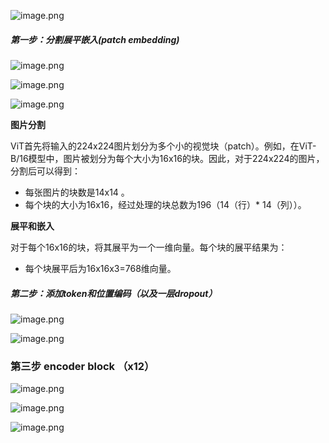 ![image.png](https://erin-53347-1330131220.cos.ap-guangzhou.myqcloud.com/202411162104203.png)
##### 第一步：分割展平嵌入(patch embedding)
![image.png](https://erin-53347-1330131220.cos.ap-guangzhou.myqcloud.com/202411162111832.png)

![image.png](https://erin-53347-1330131220.cos.ap-guangzhou.myqcloud.com/202411162127486.png)

![image.png](https://erin-53347-1330131220.cos.ap-guangzhou.myqcloud.com/202411162128013.png)

**图片分割**

ViT首先将输入的224x224图片划分为多个小的视觉块（patch）。例如，在ViT-B/16模型中，图片被划分为每个大小为16x16的块。因此，对于224x224的图片，分割后可以得到：

- 每张图片的块数是14x14 。
- 每个块的大小为16x16，经过处理的块总数为196（14（行）* 14（列））。

 **展平和嵌入**

对于每个16x16的块，将其展平为一个一维向量。每个块的展平结果为：

- 每个块展平后为16x16x3=768维向量。

##### 第二步：添加token和位置编码（以及一层dropout）
![image.png](https://erin-53347-1330131220.cos.ap-guangzhou.myqcloud.com/202411162111630.png)

![image.png](https://erin-53347-1330131220.cos.ap-guangzhou.myqcloud.com/202411162124433.png)

### 第三步 encoder block  （x12）

![image.png](https://erin-53347-1330131220.cos.ap-guangzhou.myqcloud.com/202411162137158.png)

![image.png](https://erin-53347-1330131220.cos.ap-guangzhou.myqcloud.com/202411162136954.png)

![image.png](https://erin-53347-1330131220.cos.ap-guangzhou.myqcloud.com/202411162138912.png)

